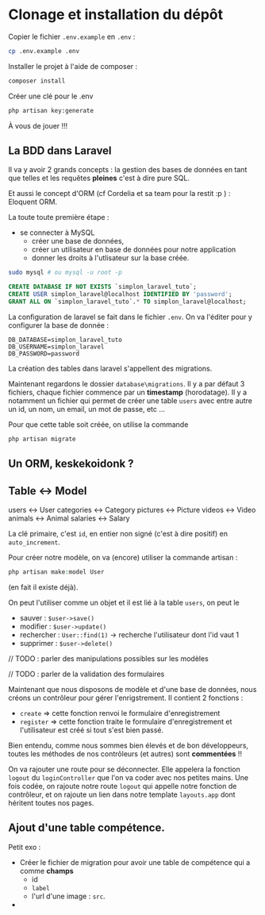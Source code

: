 # Clonage et installation du dépôt 

Copier le fichier `.env.example` en `.env` : 
```sh 
cp .env.example .env
```

Installer le projet à l'aide de composer : 
```sh
composer install
```

Créer une clé pour le .env
```sh
php artisan key:generate
```

À vous de jouer !!!

## La BDD dans Laravel

Il va y avoir  2 grands concepts : la gestion des bases de données en tant que telles et les requêtes **pleines** c'est à dire pure SQL. 

Et aussi le concept d'ORM (cf Cordelia et sa team pour la restit :p ) : Eloquent ORM. 

La toute toute première étape : 
 - se connecter à MySQL
   - créer une base de données, 
   - créer un utilisateur en base de données pour notre application
   - donner les droits à l'utlisateur sur la base créée. 

```sh
sudo mysql # ou mysql -u root -p 
```

```sql
CREATE DATABASE IF NOT EXISTS `simplon_laravel_tuto`; 
CREATE USER simplon_laravel@localhost IDENTIFIED BY 'password'; 
GRANT ALL ON `simplon_laravel_tuto`.* TO simplon_laravel@localhost; 
```

La configuration de laravel se fait dans le fichier `.env`. On va l'éditer pour y configurer la base de donnée :
```
DB_DATABASE=simplon_laravel_tuto
DB_USERNAME=simplon_laravel
DB_PASSWORD=password
```

La création des tables dans laravel s'appellent des migrations. 

Maintenant regardons le dossier `database\migrations`.
Il y a par défaut 3 fichiers, chaque fichier commence par un **timestamp** (horodatage).
Il y a notamment un fichier qui permet de créer une table `users` avec entre autre un id, un nom, un email, un mot de passe, etc ...

Pour que cette table soit créée, on utilise la commande 
```sh
php artisan migrate
```

## Un ORM, keskekoidonk ?


Table <-> Model
---------------
users <-> User
categories <-> Category
pictures <-> Picture
videos <-> Video
animals <-> Animal
salaries <-> Salary

La clé primaire, c'est `id`, en entier non signé (c'est à dire positif) en `auto_increment`. 

Pour créer notre modèle, on va (encore) utiliser la commande artisan : 
```php
php artisan make:model User
```
(en fait il existe déjà). 

On peut l'utiliser comme un objet et il est lié à la table `users`, on peut le 
 - sauver : `$user->save()`
 - modifier : `$user->update()`
 - rechercher : `User::find(1)` -> recherche l'utilisateur dont l'id vaut 1 
 - supprimer : `$user->delete()`


// TODO : parler des manipulations possibles sur les modèles 

// TODO : parler de la validation des formulaires

Maintenant que nous disposons de modèle et d'une base de données, nous créons un contrôleur pour gérer l'enrigstrement. 
Il contient 2 fonctions : 
 - `create` => cette fonction renvoi le formulaire d'enregistrement
 - `register` => cette fonction traite le formulaire d'enregistrement et l'utilisateur est créé si tout s'est bien passé. 

Bien entendu, comme nous sommes bien élevés et de bon développeurs, toutes les méthodes de nos contrôleurs (et autres) sont **commentées** !!


On va rajouter une route pour se déconnecter. Elle appelera la fonction `logout` du `loginController` que l'on va coder avec nos petites mains. 
Une fois codée, on rajoute notre route `logout` qui appelle notre fonction de contrôleur, et on rajoute un lien dans notre template `layouts.app` dont héritent toutes nos pages. 

## Ajout d'une table compétence. 

Petit exo : 
 - Créer le fichier de migration pour avoir une table de compétence qui a comme **champs** 
   - id
   - `label`
   - l'url d'une image : `src`.
 -   
